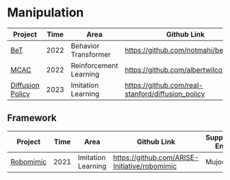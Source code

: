 # Manipulation

| Project                                                      | Time | Area                   | Github Link                                       | Env    | Dataset                                                | Conference |
| ------------------------------------------------------------ | ---- | ---------------------- | ------------------------------------------------- | ------ | ------------------------------------------------------ | ---------- |
| [BeT](https://mahis.life/bet/)                               | 2022 | Behavior Transformer   | https://github.com/notmahi/bet                    | MuJoco | [CARLA](https://sites.google.com/view/d4rl-anonymous/) | NeurlPS    |
| [MCAC](https://sites.google.com/view/mcac-rl)                | 2022 | Reinforcement Learning | https://github.com/albertwilcox/mcac              | MuJoco |                                                        | NeurlPS    |
| [Diffusion Policy](https://diffusion-policy.cs.columbia.edu) | 2023 | Imitation Learning     | https://github.com/real-stanford/diffusion_policy | MuJoco |                                                        | RSS        |



## Framework

| Project                                  | Time | Area               | Github Link                                   | Support-Env | Conference |
| ---------------------------------------- | ---- | ------------------ | --------------------------------------------- | ----------- | ---------- |
| [Robomimic](https://robomimic.github.io) | 2021 | Imitation Learning | https://github.com/ARISE-Initiative/robomimic | Mujoco      | CoRL       |


